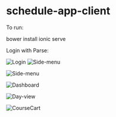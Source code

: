 # schedule-app-client

To run:

bower install
ionic serve


Login with Parse:

![Login](https://github.com/daoanhnhat1995/schedule-app-client/tree/master/screenshots/login.png)
![Side-menu](https://github.com/daoanhnhat1995/schedule-app-client/tree/master/screenshots/sidemenu.png)


![Side-menu](https://github.com/daoanhnhat1995/schedule-app-client/tree/master/screenshots/sidemenu.png)


![Dashboard](https://github.com/daoanhnhat1995/schedule-app-client/tree/master/screenshots/dash_board.png)


![Day-view](https://github.com/daoanhnhat1995/schedule-app-client/tree/master/screenshots/day_calendar.png)



![CourseCart](https://github.com/daoanhnhat1995/schedule-app-client/tree/master/screenshots/cart.png)

 
